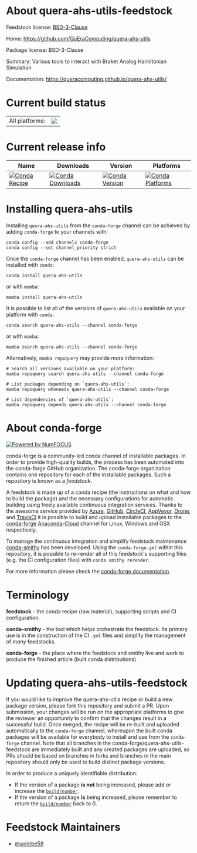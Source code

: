 About quera-ahs-utils-feedstock
===============================

Feedstock license: [BSD-3-Clause](https://github.com/conda-forge/quera-ahs-utils-feedstock/blob/main/LICENSE.txt)

Home: https://github.com/QuEraComputing/quera-ahs-utils

Package license: BSD-3-Clause

Summary: Various tools to interact with Braket Analog Hamiltonian Simulation

Documentation: https://queracomputing.github.io/quera-ahs-utils/

Current build status
====================


<table><tr><td>All platforms:</td>
    <td>
      <a href="https://dev.azure.com/conda-forge/feedstock-builds/_build/latest?definitionId=18433&branchName=main">
        <img src="https://dev.azure.com/conda-forge/feedstock-builds/_apis/build/status/quera-ahs-utils-feedstock?branchName=main">
      </a>
    </td>
  </tr>
</table>

Current release info
====================

| Name | Downloads | Version | Platforms |
| --- | --- | --- | --- |
| [![Conda Recipe](https://img.shields.io/badge/recipe-quera--ahs--utils-green.svg)](https://anaconda.org/conda-forge/quera-ahs-utils) | [![Conda Downloads](https://img.shields.io/conda/dn/conda-forge/quera-ahs-utils.svg)](https://anaconda.org/conda-forge/quera-ahs-utils) | [![Conda Version](https://img.shields.io/conda/vn/conda-forge/quera-ahs-utils.svg)](https://anaconda.org/conda-forge/quera-ahs-utils) | [![Conda Platforms](https://img.shields.io/conda/pn/conda-forge/quera-ahs-utils.svg)](https://anaconda.org/conda-forge/quera-ahs-utils) |

Installing quera-ahs-utils
==========================

Installing `quera-ahs-utils` from the `conda-forge` channel can be achieved by adding `conda-forge` to your channels with:

```
conda config --add channels conda-forge
conda config --set channel_priority strict
```

Once the `conda-forge` channel has been enabled, `quera-ahs-utils` can be installed with `conda`:

```
conda install quera-ahs-utils
```

or with `mamba`:

```
mamba install quera-ahs-utils
```

It is possible to list all of the versions of `quera-ahs-utils` available on your platform with `conda`:

```
conda search quera-ahs-utils --channel conda-forge
```

or with `mamba`:

```
mamba search quera-ahs-utils --channel conda-forge
```

Alternatively, `mamba repoquery` may provide more information:

```
# Search all versions available on your platform:
mamba repoquery search quera-ahs-utils --channel conda-forge

# List packages depending on `quera-ahs-utils`:
mamba repoquery whoneeds quera-ahs-utils --channel conda-forge

# List dependencies of `quera-ahs-utils`:
mamba repoquery depends quera-ahs-utils --channel conda-forge
```


About conda-forge
=================

[![Powered by
NumFOCUS](https://img.shields.io/badge/powered%20by-NumFOCUS-orange.svg?style=flat&colorA=E1523D&colorB=007D8A)](https://numfocus.org)

conda-forge is a community-led conda channel of installable packages.
In order to provide high-quality builds, the process has been automated into the
conda-forge GitHub organization. The conda-forge organization contains one repository
for each of the installable packages. Such a repository is known as a *feedstock*.

A feedstock is made up of a conda recipe (the instructions on what and how to build
the package) and the necessary configurations for automatic building using freely
available continuous integration services. Thanks to the awesome service provided by
[Azure](https://azure.microsoft.com/en-us/services/devops/), [GitHub](https://github.com/),
[CircleCI](https://circleci.com/), [AppVeyor](https://www.appveyor.com/),
[Drone](https://cloud.drone.io/welcome), and [TravisCI](https://travis-ci.com/)
it is possible to build and upload installable packages to the
[conda-forge](https://anaconda.org/conda-forge) [Anaconda-Cloud](https://anaconda.org/)
channel for Linux, Windows and OSX respectively.

To manage the continuous integration and simplify feedstock maintenance
[conda-smithy](https://github.com/conda-forge/conda-smithy) has been developed.
Using the ``conda-forge.yml`` within this repository, it is possible to re-render all of
this feedstock's supporting files (e.g. the CI configuration files) with ``conda smithy rerender``.

For more information please check the [conda-forge documentation](https://conda-forge.org/docs/).

Terminology
===========

**feedstock** - the conda recipe (raw material), supporting scripts and CI configuration.

**conda-smithy** - the tool which helps orchestrate the feedstock.
                   Its primary use is in the construction of the CI ``.yml`` files
                   and simplify the management of *many* feedstocks.

**conda-forge** - the place where the feedstock and smithy live and work to
                  produce the finished article (built conda distributions)


Updating quera-ahs-utils-feedstock
==================================

If you would like to improve the quera-ahs-utils recipe or build a new
package version, please fork this repository and submit a PR. Upon submission,
your changes will be run on the appropriate platforms to give the reviewer an
opportunity to confirm that the changes result in a successful build. Once
merged, the recipe will be re-built and uploaded automatically to the
`conda-forge` channel, whereupon the built conda packages will be available for
everybody to install and use from the `conda-forge` channel.
Note that all branches in the conda-forge/quera-ahs-utils-feedstock are
immediately built and any created packages are uploaded, so PRs should be based
on branches in forks and branches in the main repository should only be used to
build distinct package versions.

In order to produce a uniquely identifiable distribution:
 * If the version of a package **is not** being increased, please add or increase
   the [``build/number``](https://docs.conda.io/projects/conda-build/en/latest/resources/define-metadata.html#build-number-and-string).
 * If the version of a package **is** being increased, please remember to return
   the [``build/number``](https://docs.conda.io/projects/conda-build/en/latest/resources/define-metadata.html#build-number-and-string)
   back to 0.

Feedstock Maintainers
=====================

* [@weinbe58](https://github.com/weinbe58/)

